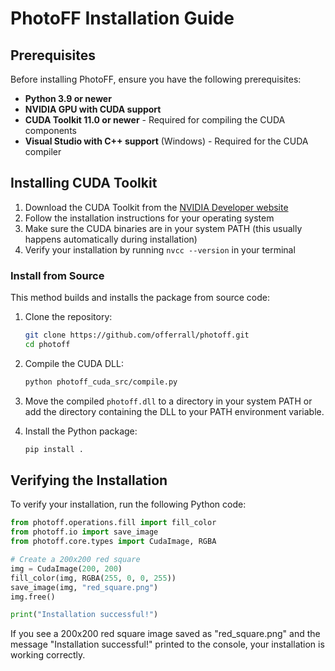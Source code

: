 # PhotoFF Installation Guide

## Prerequisites

Before installing PhotoFF, ensure you have the following prerequisites:

- **Python 3.9 or newer**
- **NVIDIA GPU with CUDA support**
- **CUDA Toolkit 11.0 or newer** - Required for compiling the CUDA components
- **Visual Studio with C++ support** (Windows) - Required for the CUDA compiler

## Installing CUDA Toolkit

1. Download the CUDA Toolkit from the [NVIDIA Developer website](https://developer.nvidia.com/cuda-downloads)
2. Follow the installation instructions for your operating system
3. Make sure the CUDA binaries are in your system PATH (this usually happens automatically during installation)
4. Verify your installation by running `nvcc --version` in your terminal

### Install from Source

This method builds and installs the package from source code:

1. Clone the repository:
   ```bash
   git clone https://github.com/offerrall/photoff.git
   cd photoff
   ```

2. Compile the CUDA DLL:
   ```bash
   python photoff_cuda_src/compile.py
   ```

3. Move the compiled `photoff.dll` to a directory in your system PATH or add the directory containing the DLL to your PATH environment variable.

4. Install the Python package:
   ```bash
   pip install .
   ```

## Verifying the Installation

To verify your installation, run the following Python code:

```python
from photoff.operations.fill import fill_color
from photoff.io import save_image
from photoff.core.types import CudaImage, RGBA

# Create a 200x200 red square
img = CudaImage(200, 200)
fill_color(img, RGBA(255, 0, 0, 255))
save_image(img, "red_square.png")
img.free()

print("Installation successful!")
```

If you see a 200x200 red square image saved as "red_square.png" and the message "Installation successful!" printed to the console, your installation is working correctly.


